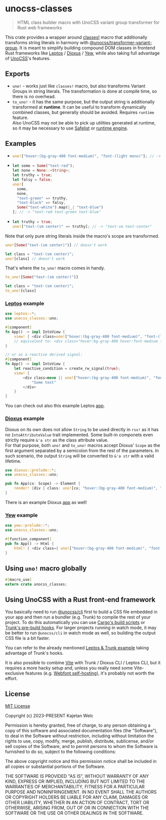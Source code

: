 # unocss-classes

> HTML class builder macro with UnoCSS variant group transformer for Rust web frameworks

This crate provides a wrapper around [classes!](https://crates.io/crates/classes) macro that additionally transforms string literals in harmony with [@unocss/transformer-variant-group](https://github.com/unocss/unocss/tree/main/packages/transformer-variant-group). It is meant to simplify building compound DOM classes in frontend Rust frameworks like [Leptos](https://leptos.dev/) / [Dioxus](https://dioxuslabs.com/) / [Yew](https://yew.rs/), while also taking full advantage of [UnoCSS](https://unocss.dev/)'s features.

## Exports

- `uno!` - works just like `classes!` macro, but also transforms Variant Groups in string literals. The transformation is done at compile time, so there is no overhead.
- `to_uno!` - it has the same purpose, but the output string is additionally transformed at **runtime**. It can be useful to transform dynamically combined classes, but generally should be avoided. Requires `runtime` feature.\
  Also UnoCSS may not be able to pick up utilities generated at runtime, so it may be necessary to use [Safelist](https://unocss.dev/guide/extracting#safelist) or [runtime engine](https://unocss.dev/integrations/runtime#runtime).

## Examples

- ```rust
  uno!["hover:(bg-gray-400 font-medium)", "font-(light mono)"]; // -> "hover:bg-gray-400 hover:font-medium font-light font-mono"
  ```

- ```rust
  let some = Some("text-red");
  let none = None::<String>;
  let truthy = true;
  let falsy = false;
  uno![
    some,
    none,
    "text-green" => truthy,
    "text-black" => falsy,
    Some("text-white").map(|_| "text-blue")
  ]; // -> "text-red text-green text-blue"
  ```

- ```rust
  let truthy = true;
  uno!["text-(sm center)" => truthy]; // -> "text-sm text-center"
  ```

Note that only pure string literals inside the macro's scope are transformed.

```rust
uno![Some("text-(sm center)")] // doesn't work

let class = "text-(sm center)";
uno![class] // doesn't work
```

That's where the `to_uno!` macro comes in handy.

```rust
to_uno![Some("text-(sm center)")]

let class = "text-(sm center)";
to_uno![class]
```

### [Leptos](https://leptos.dev/) example

```rust
use leptos::*;
use unocss_classes::uno;

#[component]
fn App() -> impl IntoView {
    view! { <div class=uno!["hover:(bg-gray-400 font-medium)", "font-(light mono)"]>"Some text"</div> }
    // equivalent to: <div class="hover:bg-gray-400 hover:font-medium font-light font-mono">Some text</div>
}

// or as a reactive derived signal:
#[component]
fn App() -> impl IntoView {
    let reactive_condition = create_rw_signal(true);
    view! {
        <div class=move || uno!["hover:(bg-gray-400 font-medium)", "font-(light mono)" => reactive_condition()]>
            "Some text"
        </div>
    }
}
```

You can check out also this example Leptos [app](https://github.com/brofrain/unocss-variant-group-transformer-rs/tree/main/examples/leptos).

### [Dioxus](https://dioxuslabs.com/) example

Dioxus on its own does not allow `String` to be used directly in `rsx!` as it has no `IntoAttributeValue` trait implemented. Some built-in componets even strictly require `&'a str` as the class attribute value.\
For that purpose, both `uno!` and `to_uno!` macros accept Dioxus' `Scope` as the first argument separated by a semicolon from the rest of the parameters. In such scenario, the output `String` will be converted to `&'a str` with a valid lifetime.

```rust
use dioxus::prelude::*;
use unocss_classes::uno;

pub fn App(cx: Scope) -> Element {
    render! {div { class: uno![cx; "hover:(bg-gray-400 font-medium)", "font-(light mono)"], "Some text" }}
}
```

There is an example Dioxus [app](https://github.com/brofrain/unocss-variant-group-transformer-rs/tree/main/examples/dioxus) as well!

### [Yew](https://yew.rs/) example

```rust
use yew::prelude::*;
use unocss_classes::uno;

#[function_component]
pub fn App() -> Html {
    html! { <div class={ uno!["hover:(bg-gray-400 font-medium)", "font-(light mono)"] }>{ "Some text" }</div> }
}
```

## Using `uno!` macro globally

```rust
#[macro_use]
extern crate unocss_classes;
```

## Using UnoCSS with a Rust front-end framework

You basically need to run [@unocss/cli](https://unocss.dev/integrations/cli#cli) first to build a CSS file embedded in your app and then run a bundler (e.g. Trunk) to compile the rest of your project. To do this automatically you can use [Cargo's build scripts](https://doc.rust-lang.org/cargo/reference/build-scripts.html) or [Trunk's pre-build hooks](https://github.com/thedodd/trunk/blob/master/Trunk.toml). For larger projects running in watch mode, it may be better to run `@unocss/cli` in watch mode as well, so building the output CSS file is a bit faster.

You can refer to the already mentioned [Leptos & Trunk example](https://github.com/brofrain/unocss-variant-group-transformer-rs/tree/main/examples/leptos) taking advantage of Trunk's hooks.

It is also possible to combine [Vite](https://vitejs.dev/) with Trunk / Dioxus CLI / Leptos CLI, but it requires a more hacky setup and, unless you really need some Vite-exclusive features (e.g. [Webfont self-hosting](https://github.com/feat-agency/vite-plugin-webfont-dl)), it's probably not worth the effort.

## License

[MIT License](https://opensource.org/licenses/MIT)

Copyright (c) 2023-PRESENT Kajetan Welc

Permission is hereby granted, free of charge, to any person obtaining a copy of this software and associated documentation files (the "Software"), to deal in the Software without restriction, including without limitation the rights to use, copy, modify, merge, publish, distribute, sublicense, and/or sell copies of the Software, and to permit persons to whom the Software is furnished to do so, subject to the following conditions:

The above copyright notice and this permission notice shall be included in all copies or substantial portions of the Software.

THE SOFTWARE IS PROVIDED "AS IS", WITHOUT WARRANTY OF ANY KIND, EXPRESS OR IMPLIED, INCLUDING BUT NOT LIMITED TO THE WARRANTIES OF MERCHANTABILITY, FITNESS FOR A PARTICULAR PURPOSE AND NONINFRINGEMENT. IN NO EVENT SHALL THE AUTHORS OR COPYRIGHT HOLDERS BE LIABLE FOR ANY CLAIM, DAMAGES OR OTHER LIABILITY, WHETHER IN AN ACTION OF CONTRACT, TORT OR OTHERWISE, ARISING FROM, OUT OF OR IN CONNECTION WITH THE SOFTWARE OR THE USE OR OTHER DEALINGS IN THE SOFTWARE.
